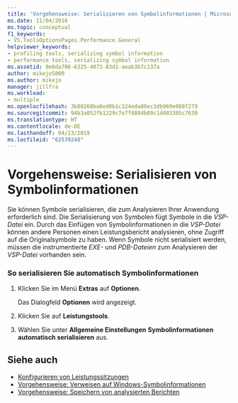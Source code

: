 ```yaml
---
title: 'Vorgehensweise: Serialisieren von Symbolinformationen | Microsoft-Dokumentation'
ms.date: 11/04/2016
ms.topic: conceptual
f1_keywords:
- VS.ToolsOptionsPages.Performance.General
helpviewer_keywords:
- profiling tools, serializing symbol information
- performance tools, serializing symbol information
ms.assetid: 9e0da706-6325-4073-83d1-aeab3b7c137a
author: mikejo5000
ms.author: mikejo
manager: jillfra
ms.workload:
- multiple
ms.openlocfilehash: 3b88268ba0ed8b1c324eda08ec3db969e088f279
ms.sourcegitcommit: 94b3a052fb1229c7e7f8804b09c1d403385c7630
ms.translationtype: HT
ms.contentlocale: de-DE
ms.lasthandoff: 04/23/2019
ms.locfileid: "62539248"
---
```

# <a name="how-to-serialize-symbol-information"></a>Vorgehensweise: Serialisieren von Symbolinformationen
Sie können Symbole serialisieren, die zum Analysieren Ihrer Anwendung erforderlich sind. Die Serialisierung von Symbolen fügt Symbole in die *VSP-Datei* ein. Durch das Einfügen von Symbolinformationen in die *VSP-Datei* können andere Personen einen Leistungsbericht analysieren, ohne Zugriff auf die Originalsymbole zu haben. Wenn Symbole nicht serialisiert werden, müssen die instrumentierte *EXE-* und *PDB-Dateien* zum Analysieren der *VSP-Datei* vorhanden sein.

### <a name="to-automatically-serialize-symbol-information"></a>So serialisieren Sie automatisch Symbolinformationen

1. Klicken Sie im Menü **Extras** auf **Optionen**.

     Das Dialogfeld **Optionen** wird angezeigt.

2. Klicken Sie auf **Leistungstools**.

3. Wählen Sie unter **Allgemeine Einstellungen** **Symbolinformationen automatisch serialisieren** aus.

## <a name="see-also"></a>Siehe auch
- [Konfigurieren von Leistungssitzungen](../profiling/configuring-performance-sessions.md)
- [Vorgehensweise: Verweisen auf Windows-Symbolinformationen](../profiling/how-to-reference-windows-symbol-information.md)
- [Vorgehensweise: Speichern von analysierten Berichten](/previous-versions/visualstudio/visual-studio-2010/bb763106\(v\=vs.100\))
